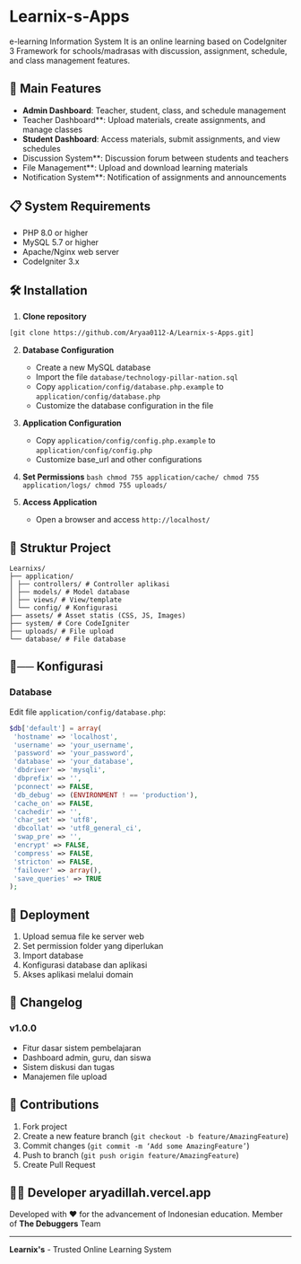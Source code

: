 # Learnix-s-Apps
e-learning Information System
It is an online learning based on CodeIgniter 3 Framework for schools/madrasas with discussion, assignment, schedule, and class management features.

## 🚀 Main Features

- **Admin Dashboard**: Teacher, student, class, and schedule management
- Teacher Dashboard**: Upload materials, create assignments, and manage classes
- **Student Dashboard**: Access materials, submit assignments, and view schedules
- Discussion System**: Discussion forum between students and teachers
- File Management**: Upload and download learning materials
- Notification System**: Notification of assignments and announcements

## 📋 System Requirements

- PHP 8.0 or higher
- MySQL 5.7 or higher
- Apache/Nginx web server
- CodeIgniter 3.x

## 🛠️ Installation

1. **Clone repository**
 ```bash
 [git clone https://github.com/Aryaa0112-A/Learnix-s-Apps.git]
 ```

2. **Database Configuration**
   - Create a new MySQL database
   - Import the file `database/technology-pillar-nation.sql`
   - Copy `application/config/database.php.example` to `application/config/database.php`
   - Customize the database configuration in the file

3. **Application Configuration**
   - Copy `application/config/config.php.example` to `application/config/config.php`
   - Customize base_url and other configurations

4. **Set Permissions**
 ``bash
 chmod 755 application/cache/
 chmod 755 application/logs/
 chmod 755 uploads/
 ``

5. **Access Application**
   - Open a browser and access `http://localhost/`



## 📁 Struktur Project

```
Learnixs/
├── application/
│ ├── controllers/ # Controller aplikasi
│ ├── models/ # Model database
│ ├── views/ # View/template
│ └── config/ # Konfigurasi
├── assets/ # Asset statis (CSS, JS, Images)
├── system/ # Core CodeIgniter
├── uploads/ # File upload
└── database/ # File database
````

## 🔧── Konfigurasi

### Database
Edit file `application/config/database.php`:
```php
$db['default'] = array(
 'hostname' => 'localhost',
 'username' => 'your_username',
 'password' => 'your_password',
 'database' => 'your_database',
 'dbdriver' => 'mysqli',
 'dbprefix' => '',
 'pconnect' => FALSE,
 'db_debug' => (ENVIRONMENT ! == 'production'),
 'cache_on' => FALSE,
 'cachedir' => '',
 'char_set' => 'utf8',
 'dbcollat' => 'utf8_general_ci',
 'swap_pre' => '',
 'encrypt' => FALSE,
 'compress' => FALSE,
 'stricton' => FALSE,
 'failover' => array(),
 'save_queries' => TRUE
);
````

## 🚀 Deployment

1. Upload semua file ke server web
2. Set permission folder yang diperlukan
3. Import database
4. Konfigurasi database dan aplikasi
5. Akses aplikasi melalui domain

## 📝 Changelog

### v1.0.0
- Fitur dasar sistem pembelajaran
- Dashboard admin, guru, dan siswa
- Sistem diskusi dan tugas
- Manajemen file upload

## 🤝 Contributions

1. Fork project
2. Create a new feature branch (`git checkout -b feature/AmazingFeature`)
3. Commit changes (`git commit -m ‘Add some AmazingFeature’`)
4. Push to branch (`git push origin feature/AmazingFeature`)
5. Create Pull Request

## 👨‍💻 Developer aryadillah.vercel.app

Developed with ❤️ for the advancement of Indonesian education.
Member of **The Debuggers** Team

---

**Learnix's** - Trusted Online Learning System

